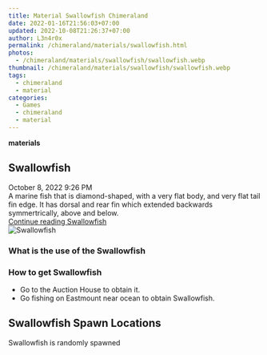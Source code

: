 ```yaml
---
title: Material Swallowfish Chimeraland
date: 2022-01-16T21:56:03+07:00
updated: 2022-10-08T21:26:37+07:00
author: L3n4r0x
permalink: /chimeraland/materials/swallowfish.html
photos:
  - /chimeraland/materials/swallowfish/swallowfish.webp
thumbnail: /chimeraland/materials/swallowfish/swallowfish.webp
tags:
  - chimeraland
  - material
categories:
  - Games
  - chimeraland
  - material
---
```


<section id="bootstrap-wrapper">
  <link
    rel="stylesheet"
    href="https://rawcdn.githack.com/dimaslanjaka/Web-Manajemen/0c3b5aa1813bd4abcd2c11bf3e37928b15c28664/css/bootstrap-5-3-0-alpha3-wrapper.css"
  />
  <div
    class="row g-0 border rounded overflow-hidden flex-md-row mb-4 shadow-sm position-relative bg-light text-dark"
  >
    <div class="col p-4 d-flex flex-column position-static">
      <strong class="d-inline-block mb-2 text-success">materials</strong>
      <h2 class="mb-0">Swallowfish</h2>
      <div class="mb-1 text-muted">October 8, 2022 9:26 PM</div>
      <div class="mb-2 border p-1">
        A marine fish that is diamond-shaped, with a very flat body, and very
        flat tail fin edge. It has dorsal and rear fin which extended backwards
        symmertrically, above and below.
      </div>
      <a
        href="/chimeraland/materials/swallowfish.html"
        class="stretched-link d-none"
        >Continue reading Swallowfish</a
      >
    </div>
    <div class="col-auto d-none d-lg-block">
      <img
        src="/chimeraland/materials/swallowfish/swallowfish.webp"
        alt="Swallowfish"
      />
    </div>
  </div>
  <div class="row bg-light text-dark">
    <div class="col-lg-6 col-12 mb-2">
      <div class="card">
        <div class="card-body">
          <h3 class="card-title">What is the use of the Swallowfish</h3>
          <div class="card-text"><ul></ul></div>
        </div>
      </div>
    </div>
    <div class="col-lg-6 col-12 mb-2">
      <div class="card">
        <div class="card-body">
          <h3 class="card-title">How to get Swallowfish</h3>
          <div class="card-text">
            <ul>
              <li>Go to the Auction House to obtain it.</li>
              <li>Go fishing on Eastmount near ocean to obtain Swallowfish.</li>
            </ul>
          </div>
        </div>
      </div>
    </div>
    <div class="col-12 mb-2">
      <h2>Swallowfish Spawn Locations</h2>
      <p>Swallowfish is randomly spawned</p>
    </div>
  </div>
</section>